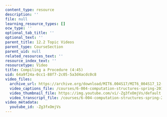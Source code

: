 ```yaml
---
content_type: resource
description: ''
file: null
learning_resource_types: []
ocw_type: ''
optional_tab_title: ''
optional_text: ''
parent_title: 12.2 Topic Videos
parent_type: CourseSection
parent_uid: null
related_resources_text: ''
resource_index_text: ''
resourcetype: Video
title: Compiling a Procedure (4:45)
uid: 64a9f24a-0cc1-88f7-2c05-5a3d4acdc0c8
video_files:
  archive_url: https://archive.org/download/MIT6.004S17/MIT6_004S17_12-02-04_300k.mp4
  video_captions_file: /courses/6-004-computation-structures-spring-2017/84bad997f5d65d37ad3d7424deff8514_-Zg3fxOmjVs.vtt
  video_thumbnail_file: https://img.youtube.com/vi/-Zg3fxOmjVs/default.jpg
  video_transcript_file: /courses/6-004-computation-structures-spring-2017/16b22a4b7bebce282212926947cd6e75_-Zg3fxOmjVs.pdf
video_metadata:
  youtube_id: -Zg3fxOmjVs
---
```

